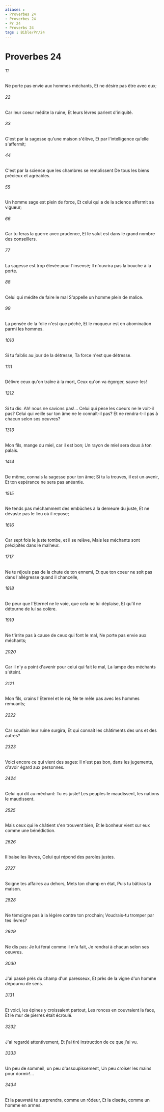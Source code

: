 ```yaml
---
aliases : 
- Proverbes 24
- Proverbes 24
- Pr 24
- Proverbs 24
tags : Bible/Pr/24
---
```


# Proverbes 24

###### 11
Ne porte pas envie aux hommes méchants, Et ne désire pas être avec eux;
###### 22
Car leur coeur médite la ruine, Et leurs lèvres parlent d'iniquité.
###### 33
C'est par la sagesse qu'une maison s'élève, Et par l'intelligence qu'elle s'affermit;
###### 44
C'est par la science que les chambres se remplissent De tous les biens précieux et agréables.
###### 55
Un homme sage est plein de force, Et celui qui a de la science affermit sa vigueur;
###### 66
Car tu feras la guerre avec prudence, Et le salut est dans le grand nombre des conseillers.
###### 77
La sagesse est trop élevée pour l'insensé; Il n'ouvrira pas la bouche à la porte.
###### 88
Celui qui médite de faire le mal S'appelle un homme plein de malice.
###### 99
La pensée de la folie n'est que péché, Et le moqueur est en abomination parmi les hommes.
###### 1010
Si tu faiblis au jour de la détresse, Ta force n'est que détresse.
###### 1111
Délivre ceux qu'on traîne à la mort, Ceux qu'on va égorger, sauve-les!
###### 1212
Si tu dis: Ah! nous ne savions pas!... Celui qui pèse les coeurs ne le voit-il pas? Celui qui veille sur ton âme ne le connaît-il pas? Et ne rendra-t-il pas à chacun selon ses oeuvres?
###### 1313
Mon fils, mange du miel, car il est bon; Un rayon de miel sera doux à ton palais.
###### 1414
De même, connais la sagesse pour ton âme; Si tu la trouves, il est un avenir, Et ton espérance ne sera pas anéantie.
###### 1515
Ne tends pas méchamment des embûches à la demeure du juste, Et ne dévaste pas le lieu où il repose;
###### 1616
Car sept fois le juste tombe, et il se relève, Mais les méchants sont précipités dans le malheur.
###### 1717
Ne te réjouis pas de la chute de ton ennemi, Et que ton coeur ne soit pas dans l'allégresse quand il chancelle,
###### 1818
De peur que l'Eternel ne le voie, que cela ne lui déplaise, Et qu'il ne détourne de lui sa colère.
###### 1919
Ne t'irrite pas à cause de ceux qui font le mal, Ne porte pas envie aux méchants;
###### 2020
Car il n'y a point d'avenir pour celui qui fait le mal, La lampe des méchants s'éteint.
###### 2121
Mon fils, crains l'Eternel et le roi; Ne te mêle pas avec les hommes remuants;
###### 2222
Car soudain leur ruine surgira, Et qui connaît les châtiments des uns et des autres?
###### 2323
Voici encore ce qui vient des sages: Il n'est pas bon, dans les jugements, d'avoir égard aux personnes.
###### 2424
Celui qui dit au méchant: Tu es juste! Les peuples le maudissent, les nations le maudissent.
###### 2525
Mais ceux qui le châtient s'en trouvent bien, Et le bonheur vient sur eux comme une bénédiction.
###### 2626
Il baise les lèvres, Celui qui répond des paroles justes.
###### 2727
Soigne tes affaires au dehors, Mets ton champ en état, Puis tu bâtiras ta maison.
###### 2828
Ne témoigne pas à la légère contre ton prochain; Voudrais-tu tromper par tes lèvres?
###### 2929
Ne dis pas: Je lui ferai comme il m'a fait, Je rendrai à chacun selon ses oeuvres.
###### 3030
J'ai passé près du champ d'un paresseux, Et près de la vigne d'un homme dépourvu de sens.
###### 3131
Et voici, les épines y croissaient partout, Les ronces en couvraient la face, Et le mur de pierres était écroulé.
###### 3232
J'ai regardé attentivement, Et j'ai tiré instruction de ce que j'ai vu.
###### 3333
Un peu de sommeil, un peu d'assoupissement, Un peu croiser les mains pour dormir!...
###### 3434
Et la pauvreté te surprendra, comme un rôdeur, Et la disette, comme un homme en armes.
